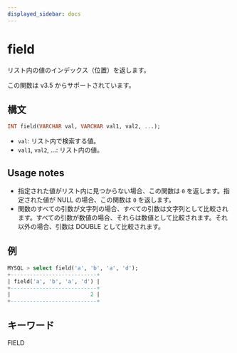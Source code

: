 ```yaml
---
displayed_sidebar: docs
---
```


# field

リスト内の値のインデックス（位置）を返します。

この関数は v3.5 からサポートされています。

## 構文

```sql
INT field(VARCHAR val, VARCHAR val1, val2, ...);
```

- `val`: リスト内で検索する値。
- `val1`, `val2`, ...: リスト内の値。

## Usage notes

- 指定された値がリスト内に見つからない場合、この関数は `0` を返します。指定された値が NULL の場合、この関数は `0` を返します。
- 関数のすべての引数が文字列の場合、すべての引数は文字列として比較されます。すべての引数が数値の場合、それらは数値として比較されます。それ以外の場合、引数は DOUBLE として比較されます。

## 例

```sql
MYSQL > select field('a', 'b', 'a', 'd');
+---------------------------+
| field('a', 'b', 'a', 'd') |
+---------------------------+
|                         2 |
+---------------------------+
```

## キーワード

FIELD